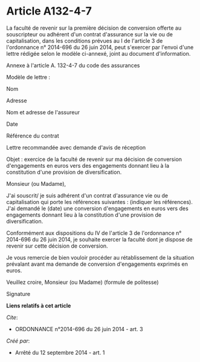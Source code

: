 # Article A132-4-7

La faculté de revenir sur la première décision de conversion offerte au souscripteur ou adhérent d'un contrat d'assurance sur
la vie ou de capitalisation, dans les conditions prévues au I de l'article 3 de l'ordonnance n° 2014-696 du 26 juin 2014,
peut s'exercer par l'envoi d'une lettre rédigée selon le modèle ci-annexé, joint au document d'information. 

Annexe à l'article A. 132-4-7 du code des assurances 

Modèle de lettre : 

Nom 

Adresse 

Nom et adresse de l'assureur 

Date 

Référence du contrat 

Lettre recommandée avec demande d'avis de réception 

Objet : exercice de la faculté de revenir sur ma décision de conversion d'engagements en euros vers des engagements donnant
lieu à la constitution d'une provision de diversification. 

Monsieur (ou Madame), 

J'ai souscrit/ je suis adhérent d'un contrat d'assurance vie ou de capitalisation qui porte les références suivantes :
(indiquer les références). J'ai demandé le (date) une conversion d'engagements en euros vers des engagements donnant lieu à
la constitution d'une provision de diversification. 

Conformément aux dispositions du IV de l'article 3 de l'ordonnance n° 2014-696 du 26 juin 2014, je souhaite exercer la
faculté dont je dispose de revenir sur cette décision de conversion. 

Je vous remercie de bien vouloir procéder au rétablissement de la situation prévalant avant ma demande de conversion
d'engagements exprimés en euros. 

Veuillez croire, Monsieur (ou Madame) (formule de politesse) 

Signature

**Liens relatifs à cet article**

_Cite_:

  - ORDONNANCE n°2014-696 du 26 juin 2014 - art. 3

_Créé par_:

  - Arrêté du 12 septembre 2014 - art. 1
